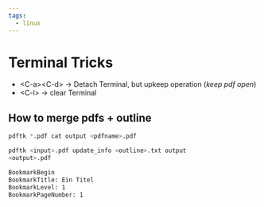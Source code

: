 ```yaml
---
tags:
  - linux
---
```

# Terminal Tricks
- \<C-a>\<C-d> $\rightarrow$ Detach Terminal, but upkeep operation (_keep pdf open_)
- \<C-l> $\rightarrow$ clear Terminal

## How to merge pdfs + outline
```bash
pdftk *.pdf cat output <pdfname>.pdf
```

```bash
pdftk <input>.pdf update_info <outline>.txt output
<output>.pdf
```

```txt
BookmarkBegin
BookmarkTitle: Ein Titel 
BookmarkLevel: 1
BookmarkPageNumber: 1
```
